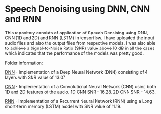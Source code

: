 # Speech Denoising using DNN, CNN and RNN

This repository consists of application of Speech Denoising using DNN, CNN (1D and 2D) and RNN (LSTM) in tensorflow. I have uploaded the input audio files and also the output files from respective models. I was also able to achieve a Signal-to-Noise Ratio (SNR) value above 10 dB in all the cases which indicates that the performance of the models was pretty good.

Folder information:

[DNN](https://github.com/shaharpit809/Speech-Denoising-using-DNN-CNN-and-RNN/tree/master/DNN) - Implementation of a Deep Neural Network (DNN) consisting of 4 layers with SNR value of 13.07

[CNN](https://github.com/shaharpit809/Speech-Denoising-using-DNN-CNN-and-RNN/tree/master/CNN) - Implementation of a Convolutional Neural Network (CNN) using both 1D and 2D features of the audio. 1D CNN SNR - 16.28. 2D CNN SNR - 14.63.

[RNN](https://github.com/shaharpit809/Speech-Denoising-using-DNN-CNN-and-RNN/tree/master/RNN) - Implementation of a Recurrent Neural Network (RNN) using a Long short-term memory (LSTM) model with SNR value of 11.19.